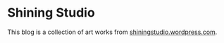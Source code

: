 # Shining Studio
This blog is a collection of art works from [shiningstudio.wordpress.com](https://shiningstudio.wordpress.com/).
